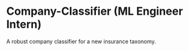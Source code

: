 # Company-Classifier (ML Engineer Intern)

A robust company classifier for a new insurance taxonomy.
